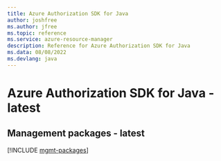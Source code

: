 ```yaml
---
title: Azure Authorization SDK for Java
author: joshfree
ms.author: jfree
ms.topic: reference
ms.service: azure-resource-manager
description: Reference for Azure Authorization SDK for Java
ms.data: 08/08/2022
ms.devlang: java
---
```

# Azure Authorization SDK for Java - latest

## Management packages - latest
[!INCLUDE [mgmt-packages](authorization-mgmt-index.md)]